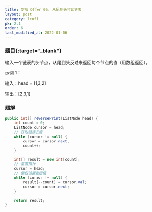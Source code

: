```yaml
---
title: 剑指 Offer 06. 从尾到头打印链表
layout: post
category: lcof1
pk: 2.1
order: 6
last_modified_at: 2022-01-06
---
```


### [题目](https://leetcode-cn.com/problems/cong-wei-dao-tou-da-yin-lian-biao-lcof/){:target="_blank"}

输入一个链表的头节点，从尾到头反过来返回每个节点的值（用数组返回）。

示例 1：

输入：head = [1,3,2]

输出：[2,3,1]

### 题解

```java
public int[] reversePrint(ListNode head) {
    int count = 0;
    ListNode cursor = head;
    // 获取链表长度
    while (cursor != null) {
        cursor = cursor.next;
        count++;
    }

    int[] result = new int[count];
    // 重置指针
    cursor = head;
    // 倒叙设置数组值
    while (cursor != null) {
        result[--count] = cursor.val;
        cursor = cursor.next;
    }

    return result;
}
```